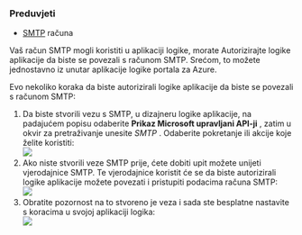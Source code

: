 ### <a name="prerequisites"></a>Preduvjeti

- [SMTP](https://wikipedia.org/wiki/Simple_Mail_Transfer_Protocol) računa  


Vaš račun SMTP mogli koristiti u aplikaciji logike, morate Autorizirajte logike aplikacije da biste se povezali s računom SMTP. Srećom, to možete jednostavno iz unutar aplikacije logike portala za Azure.  

Evo nekoliko koraka da biste autorizirali logike aplikacije da biste se povezali s računom SMTP:  
1. Da biste stvorili vezu s SMTP, u dizajneru logike aplikacije, na padajućem popisu odaberite **Prikaz Microsoft upravljani API-ji** , zatim u okvir za pretraživanje unesite *SMTP* . Odaberite pokretanje ili akcije koje želite koristiti:  
![](./media/connectors-create-api-smtp/smtp-1.png)  
2. Ako niste stvorili veze SMTP prije, ćete dobiti upit možete unijeti vjerodajnice SMTP. Te vjerodajnice koristit će se da biste autorizirali logike aplikacije možete povezati i pristupiti podacima računa SMTP:  
![](./media/connectors-create-api-smtp/smtp-2.png)  
3. Obratite pozornost na to stvoreno je veza i sada ste besplatne nastavite s koracima u svojoj aplikaciji logika:  
 ![](./media/connectors-create-api-smtp/smtp-3.png)  

